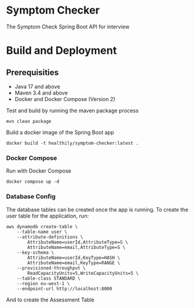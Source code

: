 # Symptom Checker
The Symptom Check Spring Boot API for interview

# Build and Deployment
## Prerequisities
* Java 17 and above
* Maven 3.4 and above
* Docker and Docker Compose (Version 2)

Test and build by running the maven package process
```
mvn clean package
```
Build a docker image of the Spring Boot app
```
docker build -t healthily/symptom-checker:latest .
```

### Docker Compose
Run with Docker Compose
```
docker compose up -d
```
### Database Config
The database tables can be created once the app is running. To create the user table for the application, run:
```
aws dynamodb create-table \
    --table-name user \
    --attribute-definitions \
        AttributeName=userId,AttributeType=S \
        AttributeName=email,AttributeType=S \
    --key-schema \
        AttributeName=userId,KeyType=HASH \
        AttributeName=email,KeyType=RANGE \
    --provisioned-throughput \
        ReadCapacityUnits=5,WriteCapacityUnits=5 \
    --table-class STANDARD \
    --region eu-west-1 \
    --endpoint-url http://localhost:8000
```
And to create the Assessment Table
